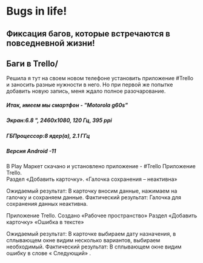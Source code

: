 # Bugs in life! 
## Фиксация багов, которые встречаются в повседневной жизни! 
## Баги в Trello/
Решила я тут на своем новом телефоне установить приложение #Trello и заносить разные нужности в него.
Но при первой же попытке добавить новую запись, меня ждало полное разочарование. 
##### Итак, имеем мы смартфон - "Motorola g60s"
##### Экран:6.8 ", 2460х1080, 120 Гц, 395 ppi
##### ГБПроцессор:8 ядер(а), 2.1 ГГц
##### Версия Android -11

В Play Маркет скачано и установлено приложение - #Trello
Приложение Trello.  
Раздел «Добавить карточку». «Галочка сохранения – неактивна»

Ожидаемый результат: В карточку вносим данные, нажимаем на галочку и сохраняем данные.
Фактический результат: Галочка для сохранения данных неактивна.

Приложение Trello.  Создано «Рабочее пространство»
Раздел «Добавить карточку» «Ошибка в тексте»

Ожидаемый результат:  В карточке выбираем дату назначения, в сплывающем окне видим несколько вариантов, выбираем необходимый.
Фактический результат: В сплывающем окне видим ошибку в слове « Следующий» .








